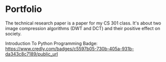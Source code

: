 # Portfolio

The technical research paper is a paper for my CS 301 class. It's about two image compression algorithms (DWT and DCT) and their positive effect on society. 

Introduction To Python Programming Badge: https://www.credly.com/badges/c5597b05-730b-405a-931b-da343c8c7189/public_url
